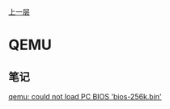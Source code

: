 
[上一层](../)

# QEMU

## 笔记

[qemu: could not load PC BIOS 'bios-256k.bin'](./could_not_load_PC_BIOS_'bios-256k.bin')